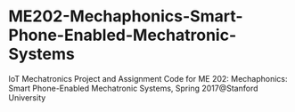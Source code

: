 # ME202-Mechaphonics-Smart-Phone-Enabled-Mechatronic-Systems
IoT Mechatronics Project and Assignment Code for ME 202: Mechaphonics: Smart Phone-Enabled Mechatronic Systems, Spring 2017@Stanford University
